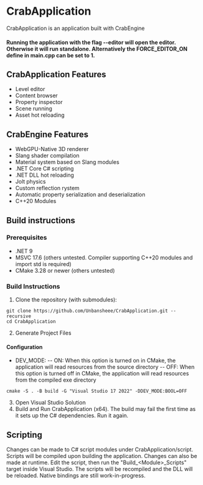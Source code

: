# CrabApplication

CrabApplication is an application built with CrabEngine
#### Running the application with the flag --editor will open the editor. Otherwise it will run standalone. Alternatively the FORCE_EDITOR_ON define in main.cpp can be set to 1.

## CrabApplication Features
- Level editor
- Content browser
- Property inspector
- Scene running
- Asset hot reloading

## CrabEngine Features
- WebGPU-Native 3D renderer
- Slang shader compilation
- Material system based on Slang modules
- .NET Core C# scripting
- .NET DLL hot reloading
- Jolt physics
- Custom reflection rystem
- Automatic property serialization and deserialization
- C++20 Modules
  
## Build instructions
### Prerequisites
- .NET 9
- MSVC 17.6 (others untested. Compiler supporting C++20 modules and import std is required)
- CMake 3.28 or newer (others untested)

### Build Instructions
1. Clone the repository (with submodules):
```
git clone https://github.com/Unbansheee/CrabApplication.git --recursive
cd CrabApplication
```

2. Generate Project Files
#### Configuration
- DEV_MODE: 
-- ON: When this option is turned on in CMake, the application will read resources from the source directory
-- OFF: When this option is turned off in CMake, the application will read resources from the compiled exe directory
  
```
cmake -S . -B build -G "Visual Studio 17 2022" -DDEV_MODE:BOOL=OFF
```

3. Open Visual Studio Solution
4. Build and Run CrabApplication (x64).
   The build may fail the first time as it sets up the C# dependencies. Run it again.

   
## Scripting
Changes can be made to C# script modules under CrabApplication/script. Scripts will be compiled upon building the application.
Changes can also be made at runtime. Edit the script, then run the "Build_\<Module\>_Scripts" target inside Visual Studio. The scripts will be recompiled and the DLL will be reloaded.
Native bindings are still work-in-progress.
